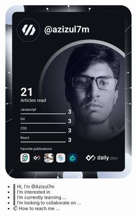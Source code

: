 <a href="https://app.daily.dev/azizul7m"><img src="https://raw.githubusercontent.com/Azizul7m/Azizul7m/eaf65383f42747c0452e12d54701ff41c2b6b9b4/devcard.svg" width="400" alt="Azizul Islam's Dev Card"/></a>

- 👋 Hi, I’m @Azizul7m
- 👀 I’m interested in 
- 🌱 I’m currently learning ...
- 💞️ I’m looking to collaborate on ...
- 📫 How to reach me ...





<!---
Azizul7m/Azizul7m is a ✨ special ✨ repository because its `README.md` (this file) appears on your GitHub profile.
You can click the Preview link to take a look at your changes.
--->
